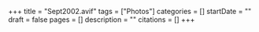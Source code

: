 +++
title = "Sept2002.avif"
tags = ["Photos"]
categories = []
startDate = ""
draft = false
pages = []
description = ""
citations = []
+++
